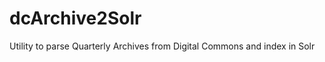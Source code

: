 dcArchive2Solr
==============

Utility to parse Quarterly Archives from Digital Commons and index in Solr

